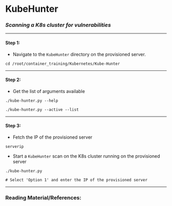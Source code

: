# **KubeHunter**


### *Scanning a K8s cluster for vulnerabilities*

-------

#### Step 1:

* Navigate to the `KubeHunter` directory on the provisioned server.

```commandline
cd /root/container_training/Kubernetes/Kube-Hunter
```

-------

#### Step 2:

* Get the list of arguments available

```commandline
./kube-hunter.py --help

./kube-hunter.py --active --list
```

-------

#### Step 3:

* Fetch the IP of the provisioned server

```commandline
serverip
```

* Start a `KubeHunter` scan on the K8s cluster running on the provisioned server

```commandline
./kube-hunter.py

# Select 'Option 1' and enter the IP of the provisioned server
```

---------

### Reading Material/References:
